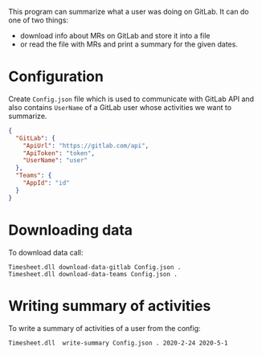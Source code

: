 This program can summarize what a user was doing on GitLab.
It can do one of two things:

- download info about MRs on GitLab and store it into a file
- or read the file with MRs and print a summary for the given dates.

# Configuration

Create `Config.json` file which is used to communicate
with GitLab API and also contains `UserName` of a GitLab user
whose activities we want to summarize.

```json
{
  "GitLab": {
    "ApiUrl": "https://gitlab.com/api",
    "ApiToken": "token",
    "UserName": "user"
  },
  "Teams": {
    "AppId": "id"
  }
}
```

# Downloading data

To download data call:

```
Timesheet.dll download-data-gitlab Config.json .
Timesheet.dll download-data-teams Config.json .
```

# Writing summary of activities

To write a summary of activities of a user from the config:

```
Timesheet.dll  write-summary Config.json . 2020-2-24 2020-5-1
```
